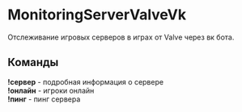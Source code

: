 # MonitoringServerValveVk
Отслеживание игровых серверов в играх от Valve через вк бота.

## Команды
**!сервер** - подробная информация о сервере  
**!онлайн** - игроки онлайн  
**!пинг** - пинг сервера  
